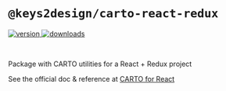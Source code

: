 # `@keys2design/carto-react-redux`

<p>
  <a href="https://npmjs.org/package/@keys2design/carto-react-redux">
    <img src="https://img.shields.io/npm/v/@keys2design/carto-react-redux.svg?style=flat-square" alt="version" />
  </a>

  <a href="https://npmjs.org/package/@keys2design/carto-react-redux">
    <img src="https://img.shields.io/npm/dt/@keys2design/carto-react-redux.svg?style=flat-square" alt="downloads" />
  </a>
</p>

<br/>

Package with CARTO utilities for a React + Redux project

See the official doc & reference at [CARTO for React](https://docs.carto.com/react/)
